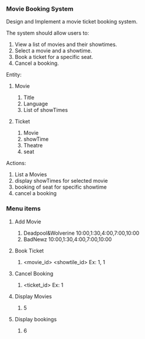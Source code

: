 ### Movie Booking System

Design and Implement a movie ticket booking system. 

The system should allow users to:

1. View a list of movies and their showtimes.
2. Select a movie and a showtime.
3. Book a ticket for a specific seat.
4. Cancel a booking.


Entity:

1. Movie
    1. Title
   2. Language
   3. List of showTimes

2. Ticket
   1. Movie
   2. showTime
   3. Theatre
   4. seat


Actions:

1. List a Movies
2. display showTimes for selected movie
3. booking of seat for specific showtime
4. cancel a booking

### Menu items
   
1. Add Movie
   1. Deadpool&Wolverine 10:00,1:30,4:00,7:00,10:00
   2. BadNewz 10:00,1:30,4:00,7:00,10:00
   
2. Book Ticket
   1. <movie_id> <showtile_id> Ex: 1, 1
   
3. Cancel Booking
   1. <ticket_id> Ex: 1

4. Display Movies
   1. 5

5. Display bookings
   1. 6